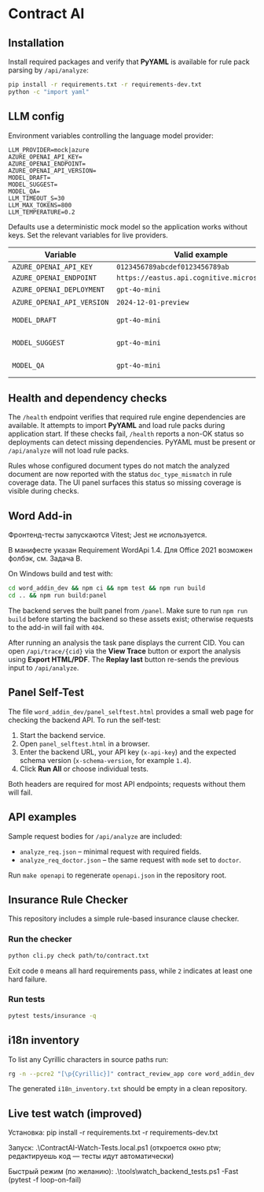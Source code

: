 # Contract AI

## Installation

Install required packages and verify that **PyYAML** is available for rule pack parsing by `/api/analyze`:

```bash
pip install -r requirements.txt -r requirements-dev.txt
python -c "import yaml"
```

## LLM config

Environment variables controlling the language model provider:

```
LLM_PROVIDER=mock|azure
AZURE_OPENAI_API_KEY=
AZURE_OPENAI_ENDPOINT=
AZURE_OPENAI_API_VERSION=
MODEL_DRAFT=
MODEL_SUGGEST=
MODEL_QA=
LLM_TIMEOUT_S=30
LLM_MAX_TOKENS=800
LLM_TEMPERATURE=0.2
```

Defaults use a deterministic mock model so the application works without keys. Set the relevant variables for live providers.

| Variable | Valid example | Invalid example |
| --- | --- | --- |
| `AZURE_OPENAI_API_KEY` | `0123456789abcdef0123456789ab` | `changeme` |
| `AZURE_OPENAI_ENDPOINT` | `https://eastus.api.cognitive.microsoft.com` | `http://127.0.0.1` |
| `AZURE_OPENAI_DEPLOYMENT` | `gpt-4o-mini` | *(empty string)* |
| `AZURE_OPENAI_API_VERSION` | `2024-12-01-preview` | *(empty string)* |
| `MODEL_DRAFT` | `gpt-4o-mini` | *(empty string → ignored)* |
| `MODEL_SUGGEST` | `gpt-4o-mini` | *(empty string → ignored)* |
| `MODEL_QA` | `gpt-4o-mini` | *(empty string → ignored)* |

## Health and dependency checks

The `/health` endpoint verifies that required rule engine dependencies are
available. It attempts to import **PyYAML** and load rule packs during
application start. If these checks fail, `/health` reports a non-OK status
so deployments can detect missing dependencies. PyYAML must be present or
`/api/analyze` will not load rule packs.

Rules whose configured document types do not match the analyzed document are
now reported with the status `doc_type_mismatch` in rule coverage data. The
UI panel surfaces this status so missing coverage is visible during checks.

## Word Add-in

Фронтенд-тесты запускаются Vitest; Jest не используется.

В манифесте указан Requirement WordApi 1.4. Для Office 2021 возможен фолбэк, см. Задача B.

On Windows build and test with:

```bash
cd word_addin_dev && npm ci && npm test && npm run build
cd .. && npm run build:panel
```

The backend serves the built panel from `/panel`. Make sure to run `npm run build`
before starting the backend so these assets exist; otherwise requests to the
add-in will fail with `404`.

After running an analysis the task pane displays the current CID. You can open
`/api/trace/{cid}` via the **View Trace** button or export the analysis using
**Export HTML/PDF**. The **Replay last** button re-sends the previous input to
`/api/analyze`.

## Panel Self-Test

The file `word_addin_dev/panel_selftest.html` provides a small web page for
checking the backend API. To run the self-test:

1. Start the backend service.
2. Open `panel_selftest.html` in a browser.
3. Enter the backend URL, your API key (`x-api-key`) and the expected schema
   version (`x-schema-version`, for example `1.4`).
4. Click **Run All** or choose individual tests.

Both headers are required for most API endpoints; requests without them will
fail.

## API examples

Sample request bodies for `/api/analyze` are included:

- `analyze_req.json` – minimal request with required fields.
- `analyze_req_doctor.json` – the same request with `mode` set to `doctor`.

Run `make openapi` to regenerate `openapi.json` in the repository root.

## Insurance Rule Checker

This repository includes a simple rule-based insurance clause checker.

### Run the checker

```bash
python cli.py check path/to/contract.txt
```

Exit code `0` means all hard requirements pass, while `2` indicates at least one hard failure.

### Run tests

```bash
pytest tests/insurance -q
```

## i18n inventory

To list any Cyrillic characters in source paths run:

```bash
rg -n --pcre2 "[\p{Cyrillic}]" contract_review_app core word_addin_dev | tee i18n_inventory.txt
```

The generated `i18n_inventory.txt` should be empty in a clean repository.

## Live test watch (improved)

Установка: pip install -r requirements.txt -r requirements-dev.txt

Запуск: .\ContractAI-Watch-Tests.local.ps1 (откроется окно ptw; редактируешь код — тесты идут автоматически)

Быстрый режим (по желанию): .\tools\watch_backend_tests.ps1 -Fast (pytest -f loop-on-fail)
